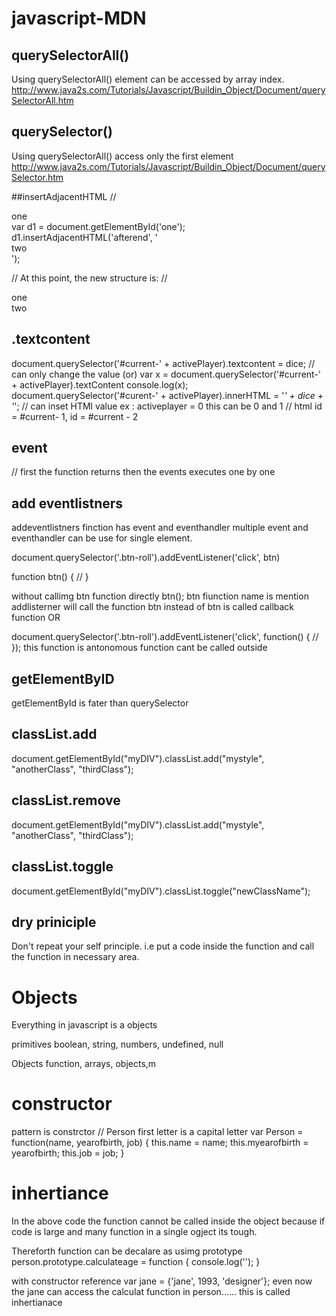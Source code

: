 # javascript-MDN

## querySelectorAll() 

Using querySelectorAll() element can be accessed by array index.
http://www.java2s.com/Tutorials/Javascript/Buildin_Object/Document/querySelectorAll.htm

## querySelector() 
Using querySelectorAll() access only the first element
http://www.java2s.com/Tutorials/Javascript/Buildin_Object/Document/querySelector.htm

##insertAdjacentHTML
// <div id="one">one</div>
var d1 = document.getElementById('one');
d1.insertAdjacentHTML('afterend', '<div id="two">two</div>');

// At this point, the new structure is:
// <div id="one">one</div><div id="two">two</div>

## .textcontent
document.querySelector('#current-' + activePlayer).textcontent = dice; // can only change the value
(or)
var x = document.querySelector('#current-' + activePlayer).textContent
console.log(x);
document.querySelector('#curent-' + activePlayer).innerHTML = '<em>' + dice + '</em>';  // can inset HTMl value
ex : activeplayer = 0 this can be  0 and 1 //  html id = #current- 1, id = #current - 2

## event
// first the function returns then the events executes one by one

## add eventlistners
addeventlistners finction has event and eventhandler
multiple event and eventhandler can be use for single element.

document.querySelector('.btn-roll').addEventListener('click', btn)

function btn()
{
//
}

without callimg btn function directly btn(); btn fiunction name is mention addlisterner will call the function btn instead of btn is called callback function 
OR

document.querySelector('.btn-roll').addEventListener('click', function()
{
//
}); 
this function is antonomous function cant be called outside 


## getElementByID
getElementById is fater than querySelector

## classList.add
 document.getElementById("myDIV").classList.add("mystyle", "anotherClass", "thirdClass");
 
## classList.remove
document.getElementById("myDIV").classList.add("mystyle", "anotherClass", "thirdClass");
## classList.toggle
document.getElementById("myDIV").classList.toggle("newClassName");

## dry priniciple

Don't repeat your self principle. i.e put a code inside the function and call the function in necessary area.

# Objects
Everything in javascript is a objects

primitives
boolean, string, numbers, undefined, null

Objects
function, arrays, objects,m

# constructor
pattern is constrctor // Person first letter is a capital letter 
 var Person = function(name, yearofbirth, job)
 { this.name = name;
  this.myearofbirth = yearofbirth;
  this.job = job;
 }
 
 
 # inhertiance
 In the above code the function cannot be called inside the object because if code is large and many function in a single ogject its tough.
 
 Thereforth function can be decalare as usimg prototype
 person.prototype.calculateage = function
 {
 console.log('');
 }
 
 with constructor reference 
 var jane = {'jane', 1993, 'designer'};
 even now the jane  can access the calculat function in person...... this is called inhertianace
 


